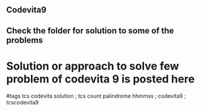 ## Codevita9
## Check the folder for solution to some of the problems
# Solution or approach to solve few problem of codevita 9 is posted here

#tags
tcs codevita solution ; tcs count palindrome hhmmss ; codevita9 ; tcscodevita9
